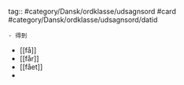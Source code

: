 tag:: #category/Dansk/ordklasse/udsagnsord #card #category/Dansk/ordklasse/udsagnsord/datid

	- 得到
- [[få]]
- [[får]]
- [[fået]]
-
